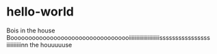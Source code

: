 # hello-world
Bois in the house
Boooooooooooooooooooooooooooooooooiiiiiiiiiiiiiiiiiiiiissssssssssssssss iiiiiiiiiinn the houuuuuse
